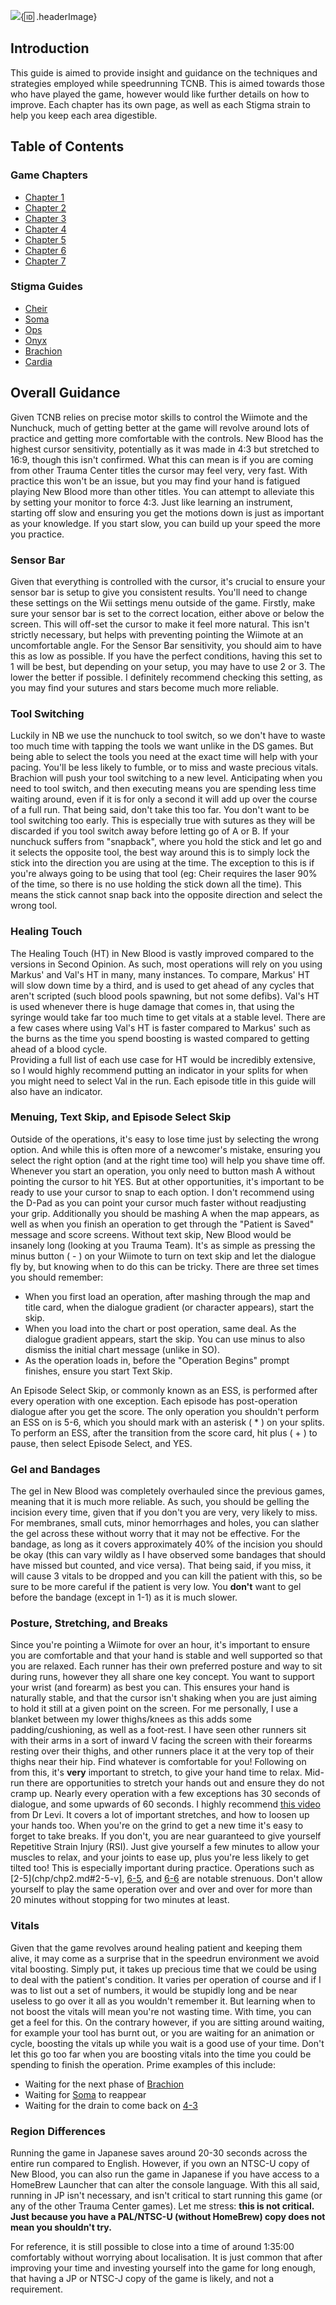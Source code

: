 
![](logo.png){:id: .headerImage}
## Introduction
This guide is aimed to provide insight and guidance on the techniques and strategies employed while speedrunning TCNB. This is aimed towards those who have played the game, however would like further details on how to improve.
Each chapter has its own page, as well as each Stigma strain to help you keep each area digestible.

## Table of Contents
### Game Chapters
* [Chapter 1](chp/chp1.md)
* [Chapter 2](chp/chp2.md)
* [Chapter 3](chp/chp3.md)
* [Chapter 4](chp/chp4.md)
* [Chapter 5](chp/chp5.md)
* [Chapter 6](chp/chp6.md)
* [Chapter 7](chp/chp7.md)

### Stigma Guides
* [Cheir](stigma/cheir.md)
* [Soma](stigma/soma.md)
* [Ops](stigma/ops.md)
* [Onyx](stigma/onyx.md)
* [Brachion](stigma/brachion.md)
* [Cardia](stigma/cardia.md)

## Overall Guidance

Given TCNB relies on precise motor skills to control the Wiimote and the Nunchuck, much of getting better at the game will revolve around lots of practice and getting more comfortable with the controls. New Blood has the highest cursor sensitivity, potentially as it was made in 4:3 but stretched to 16:9, though this isn't confirmed. What this can mean is if you are coming from other Trauma Center titles the cursor may feel very, very fast. With practice this won't be an issue, but you may find your hand is fatigued playing New Blood more than other titles. You can attempt to alleviate this by setting your monitor to force 4:3.
Just like learning an instrument, starting off slow and ensuring you get the motions down is just as important as your knowledge. If you start slow, you can build up your speed the more you practice.

### Sensor Bar
Given that everything is controlled with the cursor, it's crucial to ensure your sensor bar is setup to give you consistent results. You'll need to change these settings on the Wii settings menu outside of the game. Firstly, make sure your sensor bar is set to the correct location, either above or below the screen. This will off-set the cursor to make it feel more natural. This isn't strictly necessary, but helps with preventing pointing the Wiimote at an uncomfortable angle.
For the Sensor Bar sensitivity, you should aim to have this as low as possible. If you have the perfect conditions, having this set to 1 will be best, but depending on your setup, you may have to use 2 or 3. The lower the better if possible. I definitely recommend checking this setting, as you may find your sutures and stars become much more reliable.

### Tool Switching
Luckily in NB we use the nunchuck to tool switch, so we don't have to waste too much time with tapping the tools we want unlike in the DS games. But being able to select the tools you need at the exact time will help with your pacing. You'll be less likely to fumble, or to miss and waste precious vitals. Brachion will push your tool switching to a new level. Anticipating when you need to tool switch, and then executing means you are spending less time waiting around, even if it is for only a second it will add up over the course of a full run. That being said, don't take this too far. You don't want to be tool switching too early. This is especially true with sutures as they will be discarded if you tool switch away before letting go of A or B.
If your nunchuck suffers from "snapback", where you hold the stick and let go and it selects the opposite tool, the best way around this is to simply lock the stick into the direction you are using at the time. The exception to this is if you're always going to be using that tool (eg: Cheir requires the laser 90% of the time, so there is no use holding the stick down all the time). This means the stick cannot snap back into the opposite direction and select the wrong tool.

### Healing Touch
The Healing Touch (HT) in New Blood is vastly improved compared to the versions in Second Opinion. As such, most operations will rely on you using Markus' and Val's HT in many, many instances. To compare, Markus' HT will slow down time by a third, and is used to get ahead of any cycles that aren't scripted (such blood pools spawning, but not some defibs). Val's HT is used whenever there is huge damage that comes in, that using the syringe would take far too much time to get vitals at a stable level. There are a few cases where using Val's HT is faster compared to Markus' such as the burns as the time you spend boosting is wasted compared to getting ahead of a blood cycle. <br>
Providing a full list of each use case for HT would be incredibly extensive, so I would highly recommend putting an indicator in your splits for when you might need to select Val in the run. Each episode title in this guide will also have an indicator.

### Menuing, Text Skip, and Episode Select Skip
Outside of the operations, it's easy to lose time just by selecting the wrong option. And while this is often more of a newcomer's mistake, ensuring you select the right option (and at the right time too) will help you shave time off. Whenever you start an operation, you only need to button mash A without pointing the cursor to hit YES. But at other opportunities, it's important to be ready to use your cursor to snap to each option. I don't recommend using the D-Pad as you can point your cursor much faster without readjusting your grip. Additionally you should be mashing A when the map appears, as well as when you finish an operation to get through the "Patient is Saved" message and score screens.
Without text skip, New Blood would be insanely long (looking at you Trauma Team). It's as simple as pressing the minus button ( - ) on your Wiimote to turn on text skip and let the dialogue fly by, but knowing when to do this can be tricky. There are three set times you should remember:
* When you first load an operation, after mashing through the map and title card, when the dialogue gradient (or character appears), start the skip.
* When you load into the chart or post operation, same deal. As the dialogue gradient appears, start the skip. You can use minus to also dismiss the initial chart message (unlike in SO).
* As the operation loads in, before the "Operation Begins" prompt finishes, ensure you start Text Skip.

An Episode Select Skip, or commonly known as an ESS, is performed after every operation with one exception. Each episode has post-operation dialogue after you get the score. The only operation you shouldn't perform an ESS on is 5-6, which you should mark with an asterisk ( * ) on your splits. To perform an ESS, after the transition from the score card, hit plus ( + ) to pause, then select Episode Select, and YES.

### Gel and Bandages

The gel in New Blood was completely overhauled since the previous games, meaning that it is much more reliable. As such, you should be gelling the incision every time, given that if you don't you are very, very likely to miss. For membranes, small cuts, minor hemorrhages and holes, you can slather the gel across these without worry that it may not be effective.
For the bandage, as long as it covers approximately 40% of the incision you should be okay (this can vary wildly as I have observed some bandages that should have missed but counted, and vice versa). That being said, if you miss, it will cause 3 vitals to be dropped and you can kill the patient with this, so be sure to be more careful if the patient is very low. You **don't** want to gel before the bandage (except in 1-1) as it is much slower.

### Posture, Stretching, and Breaks

Since you're pointing a Wiimote for over an hour, it's important to ensure you are comfortable and that your hand is stable and well supported so that you are relaxed. Each runner has their own preferred posture and way to sit during runs, however they all share one key concept. You want to support your wrist (and forearm) as best you can. This ensures your hand is naturally stable, and that the cursor isn't shaking when you are just aiming to hold it still at a given point on the screen. For me personally, I use a blanket between my lower thighs/knees as this adds some padding/cushioning, as well as a foot-rest. I have seen other runners sit with their arms in a sort of inward V facing the screen with their forearms resting over their thighs, and other runners place it at the very top of their thighs near their hip. Find whatever is comfortable for you!
Following on from this, it's **very** important to stretch, to give your hand time to relax. Mid-run there are opportunities to stretch your hands out and ensure they do not cramp up. Nearly every operation with a few exceptions has 30 seconds of dialogue, and some upwards of 60 seconds. I highly recommend [this video](https://youtu.be/EiRC80FJbHU) from Dr Levi. It covers a lot of important stretches, and how to loosen up your hands too.
When you're on the grind to get a new time it's easy to forget to take breaks. If you don't, you are near guaranteed to give yourself Repetitive Strain Injury (RSI). Just give yourself a few minutes to allow your muscles to relax, and your joints to ease up, plus you're less likely to get tilted too! This is especially important during practice. Operations such as [2-5](chp/chp2.md#2-5-v], [6-5](chp/chp6.md#6-5-v), and [6-6](chp/chp6.md#6-6) are notable strenuous. Don't allow yourself to play the same operation over and over and over for more than 20 minutes without stopping for two minutes at least.


### Vitals
Given that the game revolves around healing patient and keeping them alive, it may come as a surprise that in the speedrun environment we avoid vital boosting. Simply put, it takes up precious time that we could be using to deal with the patient's condition. It varies per operation of course and if I was to list out a set of numbers, it would be stupidly long and be near useless to go over it all as you wouldn't remember it. But learning when to not boost the vitals will mean you're not wasting time. With time, you can get a feel for this.
On the contrary however, if you are sitting around waiting, for example your tool has burnt out, or you are waiting for an animation or cycle, boosting the vitals up while you wait is a good use of your time. Don't let this go too far when you are boosting vitals into the time you could be spending to finish the operation. Prime examples of this include:
* Waiting for the next phase of [Brachion](stigma/brachion.md)
* Waiting for [Soma](stigma/soma.md) to reappear
* Waiting for the drain to come back on [4-3](chp/chp4.md#4-3-v)

### Region Differences

Running the game in Japanese saves around 20-30 seconds across the entire run compared to English. However, if you own an NTSC-U copy of New Blood, you can also run the game in Japanese if you have access to a HomeBrew Launcher that can alter the console language. With this all said, running in JP isn't necessary, and isn't critical to start running this game (or any of the other Trauma Center games). Let me stress: **this is not critical. Just because you have a PAL/NTSC-U (without HomeBrew) copy does not mean you shouldn't try.**

For reference, it is still possible to close into a time of around 1:35:00 comfortably without worrying about localisation. It is just common that after improving your time and investing yourself into the game for long enough, that having a JP or NTSC-J copy of the game is likely, and not a requirement.
